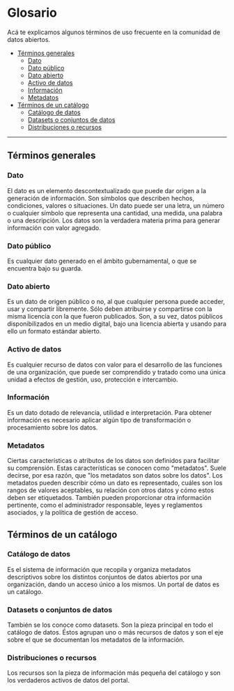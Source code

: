# Glosario

Acá te explicamos algunos términos de uso frecuente en la comunidad de datos abiertos.

<!-- START doctoc generated TOC please keep comment here to allow auto update -->
<!-- DON'T EDIT THIS SECTION, INSTEAD RE-RUN doctoc TO UPDATE -->
 

- [Términos generales](#terminos-generales)
    - [Dato](#dato)
    - [Dato público](#dato-publico)
    - [Dato abierto](#dato-abierto)
    - [Activo de datos](#activo-de-datos)
    - [Información](#informacion)
    - [Metadatos](#metadatos)
- [Términos de un catálogo](#terminos-de-un-catalogo)
    - [Catálogo de datos](#catalogo-de-datos)
    - [Datasets o conjuntos de datos](#datasets-o-conjuntos-de-datos)
    - [Distribuciones o recursos](#distribuciones-o-recursos)

<!-- END doctoc generated TOC please keep comment here to allow auto update -->

---

## Términos generales

### Dato
El dato es un elemento descontextualizado que puede dar origen a la generación de información. Son símbolos que describen hechos, condiciones, valores o situaciones. Un dato puede ser una letra, un número o cualquier símbolo que representa una cantidad, una medida, una palabra o una descripción. Los datos son la verdadera materia prima para generar información con valor agregado.

### Dato público
Es cualquier dato generado en el ámbito gubernamental, o que se encuentra bajo su guarda.

### Dato abierto
Es un dato de origen público o no, al que cualquier persona puede acceder, usar y compartir libremente. Sólo deben atribuirse y compartirse con la misma licencia con la que fueron publicados. Son, a su vez, datos públicos disponibilizados en un medio digital, bajo una licencia abierta y usando para ello un formato estándar abierto.

### Activo de datos
Es cualquier recurso de datos con valor para el desarrollo de las funciones de una organización, que puede ser comprendido y tratado como una única unidad a efectos de gestión, uso, protección e intercambio.

### Información
Es un dato dotado de relevancia, utilidad e interpretación. Para obtener información es necesario aplicar algún tipo de transformación o procesamiento sobre los datos.

### Metadatos
Ciertas características o atributos de los datos son definidos para facilitar su comprensión. Estas características se conocen como "metadatos". Suele decirse, por esa razón, que "los metadatos son datos sobre los datos". Los metadatos pueden describir cómo un dato es representado, cuáles son los rangos de valores aceptables, su relación con otros datos y cómo estos deben ser etiquetados. También pueden proporcionar otra información pertinente, como el administrador responsable, leyes y reglamentos asociados, y la política de gestión de acceso.

## Términos de un catálogo

### Catálogo de datos
Es el sistema de información que recopila y organiza metadatos descriptivos sobre los distintos conjuntos de datos abiertos por una organización, dando un acceso único a los mismos. Un portal de datos es un catálogo.

### Datasets o conjuntos de datos
También se los conoce como datasets. Son la pieza principal en todo el catálogo de datos. Éstos agrupan uno o más recursos de datos y son el eje sobre el que se documentan los metadatos de la información.

### Distribuciones o recursos
Los recursos son la pieza de información más pequeña del catálogo y son los verdaderos activos de datos del portal.
